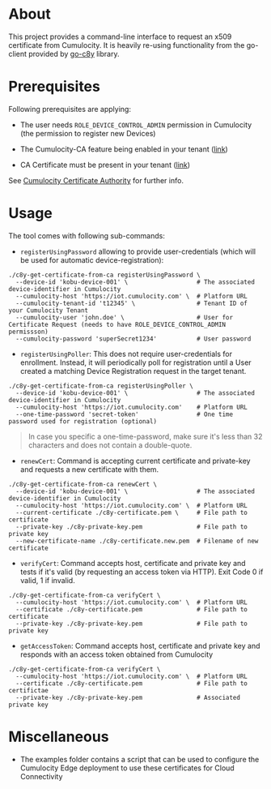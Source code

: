 # About

This project provides a command-line interface to request an x509 certificate from Cumulocity. It is heavily re-using functionality from the go-client provided by [go-c8y](https://github.com/reubenmiller/go-c8y) library.

# Prerequisites

Following prerequisites are applying:

* The user needs `ROLE_DEVICE_CONTROL_ADMIN` permission in Cumulocity (the permission to register new Devices)

* The Cumulocity-CA feature being enabled in your tenant ([link](https://cumulocity.com/docs/device-certificate-authentication/certificate-authority/#prerequisites))

* CA Certificate must be present in your tenant ([link](https://cumulocity.com/docs/device-certificate-authentication/certificate-authority/#creating-a-ca-certificate-via-the-ui))

See [Cumulocity Certificate Authority](https://cumulocity.com/docs/device-certificate-authentication/certificate-authority/) for further info.

# Usage

The tool comes with following sub-commands:

* `registerUsingPassword` allowing to provide user-credentials (which will be used for automatic device-registration):

```
./c8y-get-certificate-from-ca registerUsingPassword \
  --device-id 'kobu-device-001' \                   # The associated device-identifier in Cumulocity
  --cumulocity-host 'https://iot.cumulocity.com' \  # Platform URL
  --cumulocity-tenant-id 't12345' \                 # Tenant ID of your Cumulocity Tenant
  --cumulocity-user 'john.doe' \                    # User for Certificate Request (needs to have ROLE_DEVICE_CONTROL_ADMIN permissson)
  --cumulocity-password 'superSecret1234'           # User password
```

* `registerUsingPoller`: This does not require user-credentials for enrollment. Instead, it will periodically poll for registration until a User created a matching Device Registration request in the target tenant.

```
./c8y-get-certificate-from-ca registerUsingPoller \
  --device-id 'kobu-device-001' \                   # The associated device-identifier in Cumulocity
  --cumulocity-host 'https://iot.cumulocity.com'    # Platform URL
  --one-time-password 'secret-token'                # One time password used for registration (optional)
```

> In case you specific a one-time-password, make sure it's less than 32 characters and does not contain a double-quote.

* `renewCert`: Command is accepting current certificate and private-key and requests a new certificate with them.

```
./c8y-get-certificate-from-ca renewCert \
  --device-id 'kobu-device-001' \                   # The associated device-identifier in Cumulocity
  --cumulocity-host 'https://iot.cumulocity.com' \  # Platform URL
  --current-certificate ./c8y-certificate.pem \     # File path to certificate
  --private-key ./c8y-private-key.pem               # File path to private key
  --new-certificate-name ./c8y-certificate.new.pem  # Filename of new certificate
```

* `verifyCert`: Command accepts host, certificate and private key and tests if it's valid (by requesting an access token via HTTP). Exit Code 0 if valid, 1 if invalid.

```
./c8y-get-certificate-from-ca verifyCert \
  --cumulocity-host 'https://iot.cumulocity.com' \  # Platform URL
  --certificate ./c8y-certificate.pem               # File path to certificate
  --private-key ./c8y-private-key.pem               # File path to private key
```

* `getAccessToken`: Command accepts host, certificate and private key and responds with an access token obtained from Cumulocity

```
./c8y-get-certificate-from-ca verifyCert \
  --cumulocity-host 'https://iot.cumulocity.com' \  # Platform URL
  --certificate ./c8y-certificate.pem               # File path to certifictae
  --private-key ./c8y-private-key.pem               # Associated private key
```

# Miscellaneous

* The examples folder contains a script that can be used to configure the Cumulocity Edge deployment to use these certificates for Cloud Connectivity
